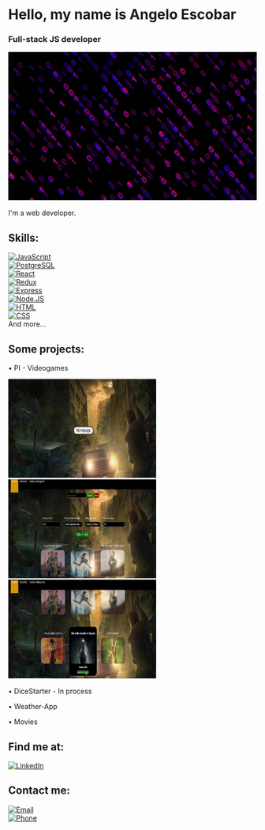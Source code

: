 #  Hello, my name is Angelo Escobar
### Full-stack JS developer

 <img height="300" width="100%" src="./fondo.gif" />

I'm a web developer.

<!--  -->

## Skills:

[![JavaScript](https://img.shields.io/badge/JavaScript-F7DF1E?style=for-the-badge&logo=javascript&logoColor=white&labelColor=101010)]()
</br>
[![PostgreSQL](https://img.shields.io/badge/PostgreSQL-084CBB?style=for-the-badge&logo=postgresql&logoColor=white&labelColor=101010)]()
</br>
[![React](https://img.shields.io/badge/React-D16D05?style=for-the-badge&logo=react&logoColor=white&labelColor=101010)]()
</br>
[![Redux](https://img.shields.io/badge/Redux-7008AF?style=for-the-badge&logo=redux&logoColor=white&labelColor=101010)]()
</br>
[![Express](https://img.shields.io/badge/Express-339933?style=for-the-badge&logo=express&logoColor=white&labelColor=101010)]()
</br>
   [![Node.JS](https://img.shields.io/badge/Node.JS-012564?style=for-the-badge&logo=node.js&logoColor=white&labelColor=101010)]()
</br>
   [![HTML](https://img.shields.io/badge/HTML-A23D03?style=for-the-badge&logo=html&logoColor=white&labelColor=101010)]()
</br>
   [![CSS](https://img.shields.io/badge/CSS-1A867F?style=for-the-badge&logo=css&logoColor=white&labelColor=101010)]()
</br>
And more...

## Some projects:

• PI - Videogames

<img height="200" width="300" src="./Images/Videogames/landing.png" />
<img height="200" width="300" src="./Images/Videogames/Home.png" />
<img height="200" width="300" src="./Images/Videogames/Card.png" />

• DiceStarter - In process

• Weather-App

• Movies

## Find me at:

[![LinkedIn](https://img.shields.io/badge/LinkedIn-Angelo_Escobar-0077B5?style=for-the-badge&logo=linkedin&logoColor=white&labelColor=101010)](https://www.linkedin.com/in/angelo-escobar-dev)


## Contact me:

[![Email](https://img.shields.io/badge/angeloo.esc@gmail.com-my_personal_email-1B8C26?style=for-the-badge&logo=gmail&logoColor=white&labelColor=101010)](mailto:angeloo.esc@gmail.com)
</br>
[![Phone](https://img.shields.io/badge/+543624901815-my_phone_number-1B8C26?style=for-the-badge&logo=phone&logoColor=white&labelColor=101010)](mailto:angeloo.esc@gmail.com)
